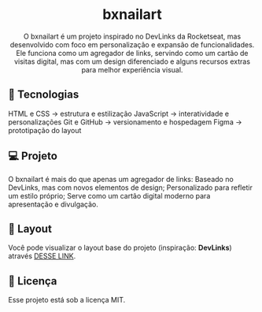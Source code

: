 <h1 align="center"> bxnailart </h1>

<p align="center"> 
  O bxnailart é um projeto inspirado no DevLinks da Rocketseat, mas desenvolvido com foco em personalização e expansão de funcionalidades. Ele funciona como um agregador de links, servindo como um cartão de visitas digital, mas com um design diferenciado e alguns recursos extras para melhor experiência visual.
</p>

## 🚀 Tecnologias

HTML e CSS → estrutura e estilização
JavaScript → interatividade e personalizações
Git e GitHub → versionamento e hospedagem
Figma → prototipação do layout

## 💻 Projeto

O bxnailart é mais do que apenas um agregador de links:
Baseado no DevLinks, mas com novos elementos de design;
Personalizado para refletir um estilo próprio;
Serve como um cartão digital moderno para apresentação e divulgação.

## 🔖 Layout

Você pode visualizar o layout base do projeto (inspiração: **DevLinks**) através [DESSE LINK](<https://www.figma.com/file/ii2aGk1BofOVwUp6elX7NA/DevLinks-%E2%80%A2-Projeto-Discover-(Community)?type=design&node-id=10-620&mode=design&t=0Qv3H9NyD5VchuwW-0>).  

## :memo: Licença

Esse projeto está sob a licença MIT.
